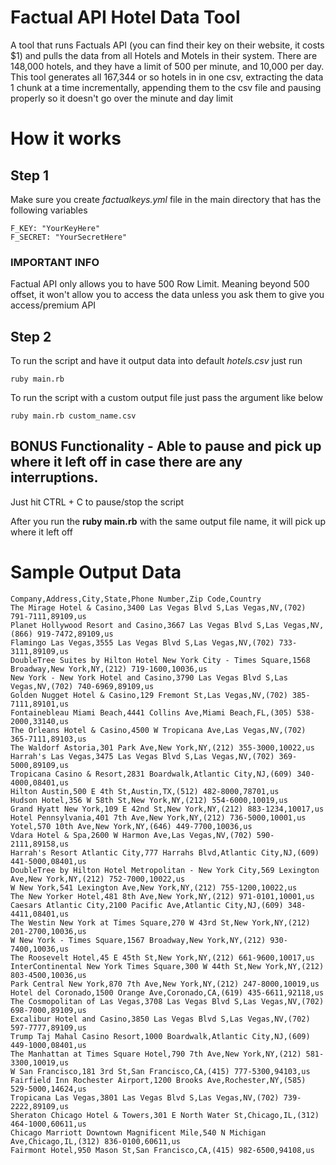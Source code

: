 # Factual API Hotel Data Tool
A tool that runs Factuals API (you can find their key on their website, it costs $1) 
and pulls the data from all Hotels and Motels in their system. 
There are 148,000 hotels, and they have a limit of 500 per minute, and 10,000 per day. 
This tool generates all 167,344 or so hotels in in one csv, 
extracting the data 1 chunk at a time incrementally, appending them to the csv file 
and pausing properly so it doesn't go over the minute and day limit


# How it works

## Step 1
Make sure you create *factualkeys.yml* file in the main directory that has the following variables

```
F_KEY: "YourKeyHere"
F_SECRET: "YourSecretHere"
```

### IMPORTANT INFO 
Factual API only allows you to have 500 Row Limit. Meaning beyond 500 offset, 
it won't allow you to access the data unless you ask them to give you access/premium API

## Step 2
To run the script and have it output data into default *hotels.csv* just run
```
ruby main.rb
```

To run the script with a custom output file just pass the argument like below
```
ruby main.rb custom_name.csv
```

## BONUS Functionality - Able to pause and pick up where it left off in case there are any interruptions. 
Just hit CTRL + C to pause/stop the script

After you run the **ruby main.rb** with the same output file name, it will pick up where it left off

# Sample Output Data

```
Company,Address,City,State,Phone Number,Zip Code,Country
The Mirage Hotel & Casino,3400 Las Vegas Blvd S,Las Vegas,NV,(702) 791-7111,89109,us
Planet Hollywood Resort and Casino,3667 Las Vegas Blvd S,Las Vegas,NV,(866) 919-7472,89109,us
Flamingo Las Vegas,3555 Las Vegas Blvd S,Las Vegas,NV,(702) 733-3111,89109,us
DoubleTree Suites by Hilton Hotel New York City - Times Square,1568 Broadway,New York,NY,(212) 719-1600,10036,us
New York - New York Hotel and Casino,3790 Las Vegas Blvd S,Las Vegas,NV,(702) 740-6969,89109,us
Golden Nugget Hotel & Casino,129 Fremont St,Las Vegas,NV,(702) 385-7111,89101,us
Fontainebleau Miami Beach,4441 Collins Ave,Miami Beach,FL,(305) 538-2000,33140,us
The Orleans Hotel & Casino,4500 W Tropicana Ave,Las Vegas,NV,(702) 365-7111,89103,us
The Waldorf Astoria,301 Park Ave,New York,NY,(212) 355-3000,10022,us
Harrah's Las Vegas,3475 Las Vegas Blvd S,Las Vegas,NV,(702) 369-5000,89109,us
Tropicana Casino & Resort,2831 Boardwalk,Atlantic City,NJ,(609) 340-4000,08401,us
Hilton Austin,500 E 4th St,Austin,TX,(512) 482-8000,78701,us
Hudson Hotel,356 W 58th St,New York,NY,(212) 554-6000,10019,us
Grand Hyatt New York,109 E 42nd St,New York,NY,(212) 883-1234,10017,us
Hotel Pennsylvania,401 7th Ave,New York,NY,(212) 736-5000,10001,us
Yotel,570 10th Ave,New York,NY,(646) 449-7700,10036,us
Vdara Hotel & Spa,2600 W Harmon Ave,Las Vegas,NV,(702) 590-2111,89158,us
Harrah's Resort Atlantic City,777 Harrahs Blvd,Atlantic City,NJ,(609) 441-5000,08401,us
DoubleTree by Hilton Hotel Metropolitan - New York City,569 Lexington Ave,New York,NY,(212) 752-7000,10022,us
W New York,541 Lexington Ave,New York,NY,(212) 755-1200,10022,us
The New Yorker Hotel,481 8th Ave,New York,NY,(212) 971-0101,10001,us
Caesars Atlantic City,2100 Pacific Ave,Atlantic City,NJ,(609) 348-4411,08401,us
The Westin New York at Times Square,270 W 43rd St,New York,NY,(212) 201-2700,10036,us
W New York - Times Square,1567 Broadway,New York,NY,(212) 930-7400,10036,us
The Roosevelt Hotel,45 E 45th St,New York,NY,(212) 661-9600,10017,us
InterContinental New York Times Square,300 W 44th St,New York,NY,(212) 803-4500,10036,us
Park Central New York,870 7th Ave,New York,NY,(212) 247-8000,10019,us
Hotel del Coronado,1500 Orange Ave,Coronado,CA,(619) 435-6611,92118,us
The Cosmopolitan of Las Vegas,3708 Las Vegas Blvd S,Las Vegas,NV,(702) 698-7000,89109,us
Excalibur Hotel and Casino,3850 Las Vegas Blvd S,Las Vegas,NV,(702) 597-7777,89109,us
Trump Taj Mahal Casino Resort,1000 Boardwalk,Atlantic City,NJ,(609) 449-1000,08401,us
The Manhattan at Times Square Hotel,790 7th Ave,New York,NY,(212) 581-3300,10019,us
W San Francisco,181 3rd St,San Francisco,CA,(415) 777-5300,94103,us
Fairfield Inn Rochester Airport,1200 Brooks Ave,Rochester,NY,(585) 529-5000,14624,us
Tropicana Las Vegas,3801 Las Vegas Blvd S,Las Vegas,NV,(702) 739-2222,89109,us
Sheraton Chicago Hotel & Towers,301 E North Water St,Chicago,IL,(312) 464-1000,60611,us
Chicago Marriott Downtown Magnificent Mile,540 N Michigan Ave,Chicago,IL,(312) 836-0100,60611,us
Fairmont Hotel,950 Mason St,San Francisco,CA,(415) 982-6500,94108,us
```
